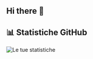 ## Hi there 👋


## 📊 Statistiche GitHub
![Le tue statistiche](https://github-readme-stats.vercel.app/api?username=tuo-username&show_icons=true&theme=radical)
